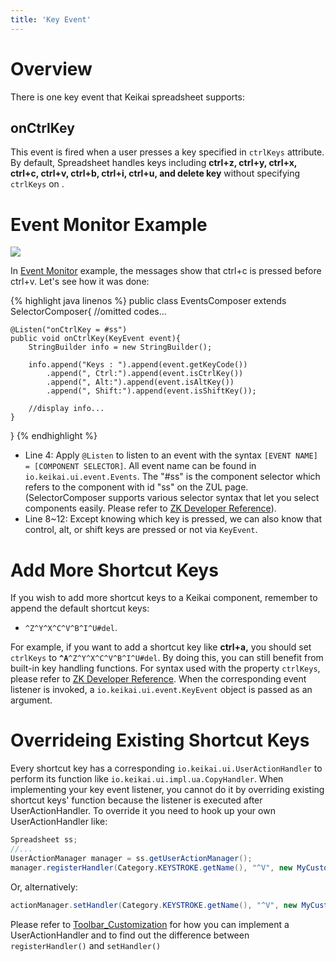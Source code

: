 ```yaml
---
title: 'Key Event'
---
```

# Overview

There is one key event that Keikai spreadsheet supports:

## onCtrlKey

This event is fired when a user presses a key specified in `ctrlKeys`
attribute. By default, Spreadsheet handles keys including **ctrl+z,
ctrl+y, ctrl+x, ctrl+c, ctrl+v, ctrl+b, ctrl+i, ctrl+u, and delete key**
without specifying `ctrlKeys` on <spreadsheet>.

# Event Monitor Example

![]({{site.devref_image_folder}}/Zss-essentials-events-key.png)

In [Event Monitor](Editing_Event#event-monitor-example) example, the messages show that ctrl+c is pressed before ctrl+v.
Let's see how it was done:

{% highlight java linenos %}
public class EventsComposer extends SelectorComposer<Component>{
    //omitted codes...

    @Listen("onCtrlKey = #ss")
    public void onCtrlKey(KeyEvent event){
        StringBuilder info = new StringBuilder();
        
        info.append("Keys : ").append(event.getKeyCode())
            .append(", Ctrl:").append(event.isCtrlKey())
            .append(", Alt:").append(event.isAltKey())
            .append(", Shift:").append(event.isShiftKey());
        
        //display info...
    }
}
{% endhighlight %}

  - Line 4: Apply `@Listen` to listen to an event with the syntax `[EVENT NAME] = [COMPONENT SELECTOR]`. All event name can be found in `io.keikai.ui.event.Events`.
    The "\#ss" is the component selector which refers to the component with
    id "ss" on the ZUL page. (SelectorComposer supports various selector
    syntax that let you select components easily. Please refer to [ZK
    Developer Reference](https://www.zkoss.org/wiki/ZK_Developer%27s_Reference/MVC/Controller/Wire_Components)).
  - Line 8\~12: Except knowing which key is pressed, we can also know
    that control, alt, or shift keys are pressed or not via `KeyEvent`.

# Add More Shortcut Keys

If you wish to add more shortcut keys to a Keikai component, remember to
append the default shortcut keys:

  -   
    `^Z^Y^X^C^V^B^I^U#del`.

For example, if you want to add a shortcut key like **ctrl+a,** you
should set `ctrlKeys` to **`^A`**`^Z^Y^X^C^V^B^I^U#del`. By doing this, you can
still benefit from built-in key handling functions. For syntax used with
the property `ctrlKeys`, please refer to [ZK Developer Reference](https://www.zkoss.org/ZK_Developer%27s_Reference/UI_Patterns/Keystroke_Handling).
When the corresponding event listener is invoked, a `io.keikai.ui.event.KeyEvent` object is passed as an argument.

# Overrideing Existing Shortcut Keys

Every shortcut key has a corresponding `io.keikai.ui.UserActionHandler` to perform its function like `io.keikai.ui.impl.ua.CopyHandler`. When implementing your key event listener, you cannot do it by overriding existing shortcut keys' function because
the listener is executed after UserActionHandler. To override it you need to hook up your own UserActionHandler like:

``` java
Spreadsheet ss;
//...
UserActionManager manager = ss.getUserActionManager();
manager.registerHandler(Category.KEYSTROKE.getName(), "^V", new MyCustomPasteHandler());
```

Or, alternatively:

``` java
actionManager.setHandler(Category.KEYSTROKE.getName(), "^V", new MyCustomPasteHandler());
```

Please refer to [
Toolbar\_Customization](Toolbar_Customization) for how you can implement a UserActionHandler and to find out the difference between
`registerHandler()` and `setHandler()`

